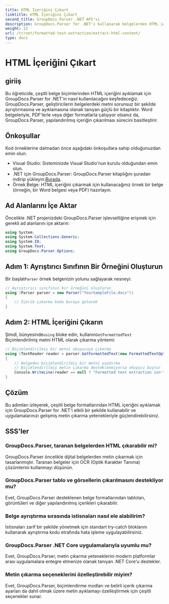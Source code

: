 ```yaml
---
title: HTML İçeriğini Çıkart
linktitle: HTML İçeriğini Çıkart
second_title: GroupDocs.Parser .NET API'si
description: GroupDocs.Parser for .NET'i kullanarak belgelerden HTML içeriğini nasıl çıkaracağınızı öğrenin. Kod örnekleri ve adım adım rehberlik içeren, takip edilmesi kolay eğitim.
weight: 12
url: /tr/net/formatted-text-extraction/extract-html-content/
type: docs
---
```

# HTML İçeriğini Çıkart

## giriiş
Bu öğreticide, çeşitli belge biçimlerinden HTML içeriğini ayıklamak için GroupDocs.Parser for .NET'in nasıl kullanılacağını keşfedeceğiz. GroupDocs.Parser, geliştiricilerin belgelerdeki metni sorunsuz bir şekilde ayrıştırmasına ve ayıklamasına olanak tanıyan güçlü bir kitaplıktır. Word belgeleriyle, PDF'lerle veya diğer formatlarla çalışıyor olsanız da, GroupDocs.Parser, yapılandırılmış içeriğin çıkarılması sürecini basitleştirir.
## Önkoşullar
Kod örneklerine dalmadan önce aşağıdaki önkoşullara sahip olduğunuzdan emin olun:
- Visual Studio: Sisteminizde Visual Studio'nun kurulu olduğundan emin olun.
-  .NET için GroupDocs.Parser: GroupDocs.Parser kitaplığını şuradan indirip yükleyin:[Burada](https://releases.groupdocs.com/parser/net/).
- Örnek Belge: HTML içeriğini çıkarmak için kullanacağınız örnek bir belge (örneğin, bir Word belgesi veya PDF) hazırlayın.

## Ad Alanlarını İçe Aktar
Öncelikle .NET projenizdeki GroupDocs.Parser işlevselliğine erişmek için gerekli ad alanlarını içe aktarın:
```csharp
using System;
using System.Collections.Generic;
using System.IO;
using System.Text;
using GroupDocs.Parser.Options;
```
## Adım 1: Ayrıştırıcı Sınıfının Bir Örneğini Oluşturun
 Bir başlat`Parser` örnek belgenizin yolunu sağlayarak nesneyi:
```csharp
// Ayrıştırıcı sınıfının bir örneğini oluşturun
using (Parser parser = new Parser("YourSampleFile.docx"))
{
    // İçerik çıkarma kodu buraya gelecek
}
```
## Adım 2: HTML İçeriğini Çıkarın
 Şimdi, bünyesinde`using` bloke edin, kullanın`GetFormattedText` Biçimlendirilmiş metni HTML olarak çıkarma yöntemi:
```csharp
// Biçimlendirilmiş bir metni okuyucuya çıkarma
using (TextReader reader = parser.GetFormattedText(new FormattedTextOptions(FormattedTextMode.Html)))
{
    // Belgeden biçimlendirilmiş bir metni yazdırma
    // Biçimlendirilmiş metin çıkarma desteklenmiyorsa okuyucu boştur
    Console.WriteLine(reader == null ? "Formatted text extraction isn't supported" : reader.ReadToEnd());
}
```

## Çözüm
Bu adımları izleyerek, çeşitli belge formatlarından HTML içeriğini ayıklamak için GroupDocs.Parser for .NET'i etkili bir şekilde kullanabilir ve uygulamalarınızı gelişmiş metin çıkarma yetenekleriyle güçlendirebilirsiniz.

## SSS'ler
### GroupDocs.Parser, taranan belgelerden HTML çıkarabilir mi?
GroupDocs.Parser öncelikle dijital belgelerden metin çıkarmak için tasarlanmıştır. Taranan belgeler için OCR (Optik Karakter Tanıma) çözümlerini kullanmayı düşünün.
### GroupDocs.Parser tablo ve görsellerin çıkarılmasını destekliyor mu?
Evet, GroupDocs.Parser desteklenen belge formatlarından tabloları, görüntüleri ve diğer yapılandırılmış içerikleri çıkarabilir.
### Belge ayrıştırma sırasında istisnaları nasıl ele alabilirim?
İstisnaları zarif bir şekilde yönetmek için standart try-catch bloklarını kullanarak ayrıştırma kodu etrafında hata işleme uygulayabilirsiniz.
### GroupDocs.Parser .NET Core uygulamalarıyla uyumlu mu?
Evet, GroupDocs.Parser, metin çıkarma yeteneklerini modern platformlar arası uygulamalara entegre etmenize olanak tanıyan .NET Core'u destekler.
### Metin çıkarma seçeneklerini özelleştirebilir miyim?
Evet, GroupDocs.Parser, biçimlendirme modları ve belirli içerik çıkarma ayarları da dahil olmak üzere metin ayıklamayı özelleştirmek için çeşitli seçenekler sunar.